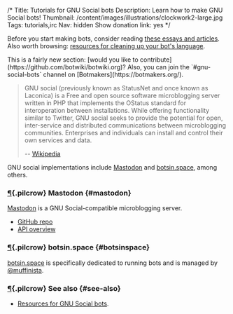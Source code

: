 /*
Title: Tutorials for GNU Social bots
Description: Learn how to make GNU Social bots!
Thumbnail: /content/images/illustrations/clockwork2-large.jpg
Tags: tutorials,irc
Nav: hidden
Show donation link: yes
*/


<div class="note">
  <p>
    Before you start making bots, consider reading <a href="/bot-ethics">these essays and articles</a>. Also worth browsing: <a href="/resources/libraries-frameworks/#language">resources for cleaning up your bot's language</a>.
  </p>
</div>

<div class="note" markdown="1">
This is a fairly new section: [would you like to contribute](https://github.com/botwiki/botwiki.org)? Also, you can join the `#gnu-social-bots` channel on [Botmakers](https://botmakers.org/).
</div>

> GNU social (previously known as StatusNet and once known as Laconica) is a Free and open source software microblogging server written in PHP that implements the OStatus standard for interoperation between installations. While offering functionality similar to Twitter, GNU social seeks to provide the potential for open, inter-service and distributed communications between microblogging communities. Enterprises and individuals can install and control their own services and data.
>
> -- [Wikipedia](https://en.wikipedia.org/wiki/GNU_social)

GNU social implementations include [Mastodon](https://mastodon.social/) and [botsin.space](https://botsin.space/), among others. 



<!--
### [¶](#general){.pilcrow} General tutorials {#general}
-->

### [¶](#mastodon){.pilcrow} Mastodon {#mastodon}

[Mastodon](https://mastodon.social/) is a GNU Social-compatible microblogging server.

- [GitHub repo](https://github.com/tootsuite/mastodon/)
- [API overview](https://github.com/tootsuite/mastodon/blob/master/docs/Using-the-API/API.md)


### [¶](#botsinspace){.pilcrow} botsin.space {#botsinspace}

[botsin.space](https://botsin.space/) is specifically dedicated to running bots and is managed by [@muffinista](https://twitter.com/muffinista).



### [¶](#see-also){.pilcrow} See also {#see-also}

- [Resources for GNU Social bots](/resources/gnu-social-bots).

